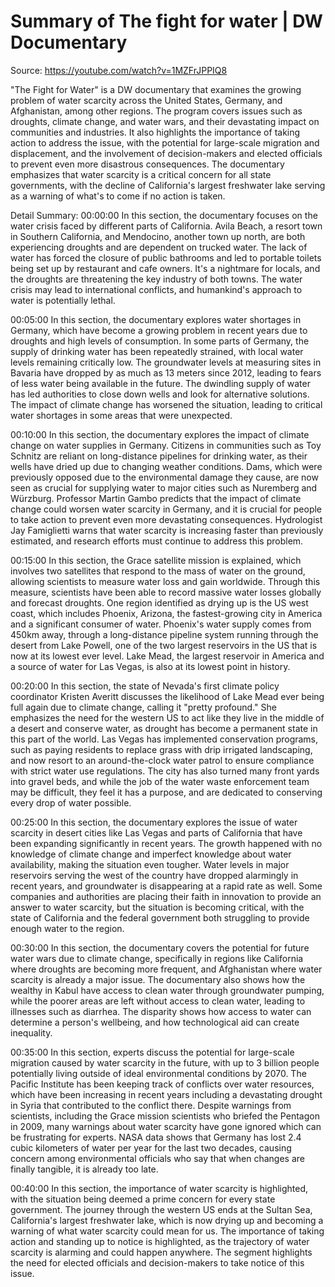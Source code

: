 # Summary of The fight for water | DW Documentary

Source: https://youtube.com/watch?v=1MZFrJPPIQ8

"The Fight for Water" is a DW documentary that examines the growing problem of water scarcity across the United States, Germany, and Afghanistan, among other regions. The program covers issues such as droughts, climate change, and water wars, and their devastating impact on communities and industries. It also highlights the importance of taking action to address the issue, with the potential for large-scale migration and displacement, and the involvement of decision-makers and elected officials to prevent even more disastrous consequences. The documentary emphasizes that water scarcity is a critical concern for all state governments, with the decline of California's largest freshwater lake serving as a warning of what's to come if no action is taken.

Detail Summary: 
00:00:00
In this section, the documentary focuses on the water crisis faced by different parts of California. Avila Beach, a resort town in Southern California, and Mendocino, another town up north, are both experiencing droughts and are dependent on trucked water. The lack of water has forced the closure of public bathrooms and led to portable toilets being set up by restaurant and cafe owners. It's a nightmare for locals, and the droughts are threatening the key industry of both towns. The water crisis may lead to international conflicts, and humankind's approach to water is potentially lethal.

00:05:00
In this section, the documentary explores water shortages in Germany, which have become a growing problem in recent years due to droughts and high levels of consumption. In some parts of Germany, the supply of drinking water has been repeatedly strained, with local water levels remaining critically low. The groundwater levels at measuring sites in Bavaria have dropped by as much as 13 meters since 2012, leading to fears of less water being available in the future. The dwindling supply of water has led authorities to close down wells and look for alternative solutions. The impact of climate change has worsened the situation, leading to critical water shortages in some areas that were unexpected.

00:10:00
In this section, the documentary explores the impact of climate change on water supplies in Germany. Citizens in communities such as Toy Schnitz are reliant on long-distance pipelines for drinking water, as their wells have dried up due to changing weather conditions. Dams, which were previously opposed due to the environmental damage they cause, are now seen as crucial for supplying water to major cities such as Nuremberg and Würzburg. Professor Martin Gambo predicts that the impact of climate change could worsen water scarcity in Germany, and it is crucial for people to take action to prevent even more devastating consequences. Hydrologist Jay Famiglietti warns that water scarcity is increasing faster than previously estimated, and research efforts must continue to address this problem.

00:15:00
In this section, the Grace satellite mission is explained, which involves two satellites that respond to the mass of water on the ground, allowing scientists to measure water loss and gain worldwide. Through this measure, scientists have been able to record massive water losses globally and forecast droughts. One region identified as drying up is the US west coast, which includes Phoenix, Arizona, the fastest-growing city in America and a significant consumer of water. Phoenix's water supply comes from 450km away, through a long-distance pipeline system running through the desert from Lake Powell, one of the two largest reservoirs in the US that is now at its lowest ever level. Lake Mead, the largest reservoir in America and a source of water for Las Vegas, is also at its lowest point in history.

00:20:00
In this section, the state of Nevada's first climate policy coordinator Kristen Averitt discusses the likelihood of Lake Mead ever being full again due to climate change, calling it "pretty profound." She emphasizes the need for the western US to act like they live in the middle of a desert and conserve water, as drought has become a permanent state in this part of the world. Las Vegas has implemented conservation programs, such as paying residents to replace grass with drip irrigated landscaping, and now resort to an around-the-clock water patrol to ensure compliance with strict water use regulations. The city has also turned many front yards into gravel beds, and while the job of the water waste enforcement team may be difficult, they feel it has a purpose, and are dedicated to conserving every drop of water possible.

00:25:00
In this section, the documentary explores the issue of water scarcity in desert cities like Las Vegas and parts of California that have been expanding significantly in recent years. The growth happened with no knowledge of climate change and imperfect knowledge about water availability, making the situation even tougher. Water levels in major reservoirs serving the west of the country have dropped alarmingly in recent years, and groundwater is disappearing at a rapid rate as well. Some companies and authorities are placing their faith in innovation to provide an answer to water scarcity, but the situation is becoming critical, with the state of California and the federal government both struggling to provide enough water to the region.

00:30:00
In this section, the documentary covers the potential for future water wars due to climate change, specifically in regions like California where droughts are becoming more frequent, and Afghanistan where water scarcity is already a major issue. The documentary also shows how the wealthy in Kabul have access to clean water through groundwater pumping, while the poorer areas are left without access to clean water, leading to illnesses such as diarrhea. The disparity shows how access to water can determine a person's wellbeing, and how technological aid can create inequality.

00:35:00
In this section, experts discuss the potential for large-scale migration caused by water scarcity in the future, with up to 3 billion people potentially living outside of ideal environmental conditions by 2070. The Pacific Institute has been keeping track of conflicts over water resources, which have been increasing in recent years including a devastating drought in Syria that contributed to the conflict there. Despite warnings from scientists, including the Grace mission scientists who briefed the Pentagon in 2009, many warnings about water scarcity have gone ignored which can be frustrating for experts. NASA data shows that Germany has lost 2.4 cubic kilometers of water per year for the last two decades, causing concern among environmental officials who say that when changes are finally tangible, it is already too late.

00:40:00
In this section, the importance of water scarcity is highlighted, with the situation being deemed a prime concern for every state government. The journey through the western US ends at the Sultan Sea, California's largest freshwater lake, which is now drying up and becoming a warning of what water scarcity could mean for us. The importance of taking action and standing up to notice is highlighted, as the trajectory of water scarcity is alarming and could happen anywhere. The segment highlights the need for elected officials and decision-makers to take notice of this issue.

